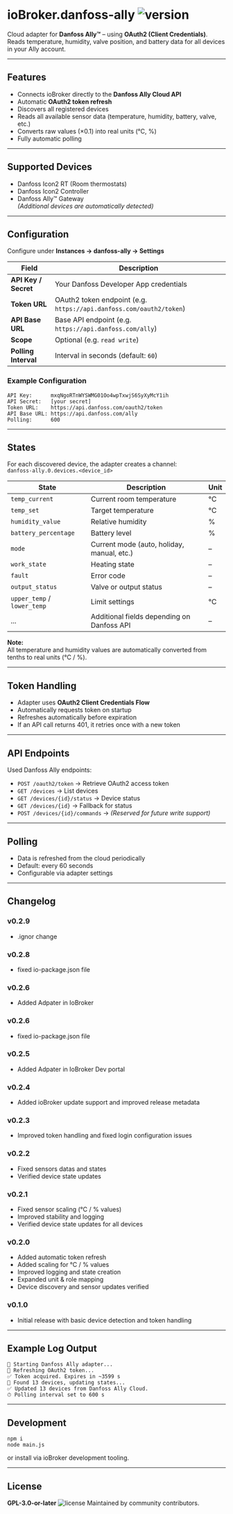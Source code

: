 # ioBroker.danfoss-ally  ![version](https://img.shields.io/badge/version-0.2.9-blue)


Cloud adapter for **Danfoss Ally™** – using **OAuth2 (Client Credentials)**.  
Reads temperature, humidity, valve position, and battery data for all devices in your Ally account.

---

## Features

- Connects ioBroker directly to the **Danfoss Ally Cloud API**  
- Automatic **OAuth2 token refresh**  
- Discovers all registered devices  
- Reads all available sensor data (temperature, humidity, battery, valve, etc.)  
- Converts raw values (×0.1) into real units (°C, %)  
- Fully automatic polling  

---

## Supported Devices

- Danfoss Icon2 RT (Room thermostats)  
- Danfoss Icon2 Controller  
- Danfoss Ally™ Gateway  
  *(Additional devices are automatically detected)*  

---

## Configuration

Configure under **Instances → danfoss-ally → Settings**

| Field | Description |
|--------|-------------|
| **API Key / Secret** | Your Danfoss Developer App credentials |
| **Token URL** | OAuth2 token endpoint (e.g. `https://api.danfoss.com/oauth2/token`) |
| **API Base URL** | Base API endpoint (e.g. `https://api.danfoss.com/ally`) |
| **Scope** | Optional (e.g. `read write`) |
| **Polling Interval** | Interval in seconds (default: `60`) |

### Example Configuration

```
API Key:      mxqNgoRTnWYSWMG01Oo4wpTxwjS6SyXyMcY1ih
API Secret:   [your secret]
Token URL:    https://api.danfoss.com/oauth2/token
API Base URL: https://api.danfoss.com/ally
Polling:      600
```

---

## States

For each discovered device, the adapter creates a channel:  
`danfoss-ally.0.devices.<device_id>`

| State | Description | Unit |
|--------|--------------|------|
| `temp_current` | Current room temperature | °C |
| `temp_set` | Target temperature | °C |
| `humidity_value` | Relative humidity | % |
| `battery_percentage` | Battery level | % |
| `mode` | Current mode (auto, holiday, manual, etc.) | – |
| `work_state` | Heating state | – |
| `fault` | Error code | – |
| `output_status` | Valve or output status | – |
| `upper_temp` / `lower_temp` | Limit settings | °C |
| ... | Additional fields depending on Danfoss API | – |

**Note:**  
All temperature and humidity values are automatically converted from tenths to real units (°C / %).

---

## Token Handling

- Adapter uses **OAuth2 Client Credentials Flow**  
- Automatically requests token on startup  
- Refreshes automatically before expiration  
- If an API call returns 401, it retries once with a new token  

---

## API Endpoints

Used Danfoss Ally endpoints:

- `POST /oauth2/token` → Retrieve OAuth2 access token  
- `GET /devices` → List devices  
- `GET /devices/{id}/status` → Device status  
- `GET /devices/{id}` → Fallback for status  
- `POST /devices/{id}/commands` → *(Reserved for future write support)*  

---

## Polling

- Data is refreshed from the cloud periodically  
- Default: every 60 seconds  
- Configurable via adapter settings  

---

## Changelog

### v0.2.9
- .ignor change

### v0.2.8
- fixed io-package.json file

### v0.2.6
- Added Adpater in IoBroker

### v0.2.6
- fixed io-package.json file

### v0.2.5
- Added Adpater in IoBroker Dev portal

### v0.2.4
- Added ioBroker update support and improved release metadata

### v0.2.3
- Improved token handling and fixed login configuration issues

### v0.2.2
- Fixed sensors datas and states
- Verified device state updates

### v0.2.1
- Fixed sensor scaling (°C / % values)
- Improved stability and logging
- Verified device state updates for all devices

### v0.2.0
- Added automatic token refresh
- Added scaling for °C / % values
- Improved logging and state creation
- Expanded unit & role mapping
- Device discovery and sensor updates verified

### v0.1.0
- Initial release with basic device detection and token handling

---

## Example Log Output

```
🔄 Starting Danfoss Ally adapter...
🔑 Refreshing OAuth2 token...
✅ Token acquired. Expires in ~3599 s
📡 Found 13 devices, updating states...
✅ Updated 13 devices from Danfoss Ally Cloud.
⏱ Polling interval set to 600 s
```

---

## Development

```
npm i
node main.js
```

or install via ioBroker development tooling.

---

## License

**GPL-3.0-or-later**  ![license](https://img.shields.io/badge/license-GPL--3.0-green)
Maintained by community contributors.
